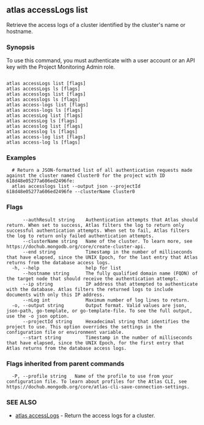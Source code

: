 ## atlas accessLogs list

Retrieve the access logs of a cluster identified by the cluster's name or hostname.


### Synopsis

To use this command, you must authenticate with a user account or an API key with the Project Monitoring Admin role.



```

atlas accessLogs list [flags]
atlas accessLogs ls [flags]
atlas accesslogs list [flags]
atlas accesslogs ls [flags]
atlas access-logs list [flags]
atlas access-logs ls [flags]
atlas accessLog list [flags]
atlas accessLog ls [flags]
atlas accesslog list [flags]
atlas accesslog ls [flags]
atlas access-log list [flags]
atlas access-log ls [flags]
```

### Examples

```
  # Return a JSON-formatted list of all authentication requests made against the cluster named Cluster0 for the project with ID 618d48e05277a606ed2496fe:		
  atlas accesslogs list --output json --projectId 618d48e05277a606ed2496fe --clusterName Cluster0
```


### Flags

```
      --authResult string    Authentication attempts that Atlas should return. When set to success, Atlas filters the log to return only successful authentication attempts. When set to fail, Atlas filters the log to return only failed authentication attempts.
      --clusterName string   Name of the cluster. To learn more, see https://dochub.mongodb.org/core/create-cluster-api.
      --end string           Timestamp in the number of milliseconds that have elapsed, since the UNIX Epoch, for the last entry that Atlas returns from the database access logs.
  -h, --help                 help for list
      --hostname string      The fully qualified domain name (FQDN) of the target node that should receive the authentication attempt.
      --ip string            IP address that attempted to authenticate with the database. Atlas filters the returned logs to include documents with only this IP address.
      --nLog int             Maximum number of log lines to return.
  -o, --output string        Output format. Valid values are json, json-path, go-template, or go-template-file. To see the full output, use the -o json option.
      --projectId string     Hexadecimal string that identifies the project to use. This option overrides the settings in the configuration file or environment variable.
      --start string         Timestamp in the number of milliseconds that have elapsed, since the UNIX Epoch, for the first entry that Atlas returns from the database access logs.

```


### Flags inherited from parent commands

```
  -P, --profile string   Name of the profile to use from your configuration file. To learn about profiles for the Atlas CLI, see https://dochub.mongodb.org/core/atlas-cli-save-connection-settings.

```

### SEE ALSO


* [atlas accessLogs](atlas_accessLogs.md)	- Return the access logs for a cluster.



